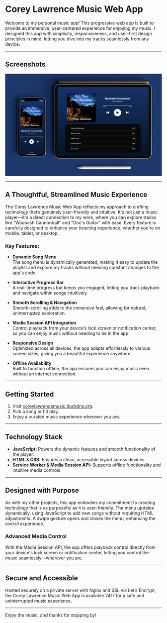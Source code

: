 # Corey Lawrence Music Web App

Welcome to my personal music app! This progressive web app is built to provide an immersive, user-centered experience for enjoying my music. I designed this app with simplicity, responsiveness, and user-first design principles in mind, letting you dive into my tracks seamlessly from any device.

---

## Screenshots
![iPhone & iPad](./Screenshots/1.jpg)

---

## A Thoughtful, Streamlined Music Experience

The Corey Lawrence Music Web App reflects my approach to crafting technology that’s genuinely user-friendly and intuitive. It's not just a music player—it's a direct connection to my work, where you can explore tracks like "Waubash Cannonball" and "Doc's Guitar" with ease. Every feature is carefully designed to enhance your listening experience, whether you're on mobile, tablet, or desktop.

### Key Features:

- **Dynamic Song Menu**  
  The song menu is dynamically generated, making it easy to update the playlist and explore my tracks without needing constant changes to the app's code.

- **Interactive Progress Bar**  
  A real-time progress bar keeps you engaged, letting you track playback and navigate within songs intuitively.

- **Smooth Scrolling & Navigation**  
  Smooth-scrolling adds to the immersive feel, allowing for natural, uninterrupted exploration.

- **Media Session API Integration**  
  Control playback from your device’s lock screen or notification center, so you can enjoy music without needing to be in the app.

- **Responsive Design**  
  Optimized across all devices, the app adapts effortlessly to various screen sizes, giving you a beautiful experience anywhere.

- **Offline Availability**  
  Built to function offline, the app ensures you can enjoy music even without an internet connection.

---

## Getting Started

1. Visit [coreylawrencemusic.duckdns.org](https://coreylawrencemusic.duckdns.org).
2. Pick a song or hit play.
3. Enjoy a curated music experience wherever you are.

---

## Technology Stack

- **JavaScript:** Powers the dynamic features and smooth functionality of the player.
- **HTML & CSS:** Ensures a clean, accessible layout across devices.
- **Service Worker & Media Session API:** Supports offline functionality and intuitive media controls.

---

## Designed with Purpose

As with my other projects, this app embodies my commitment to creating technology that is as purposeful as it is user-friendly. The menu updates dynamically, using JavaScript to add new songs without requiring HTML adjustments. A swipe gesture opens and closes the menu, enhancing the overall experience.

### Advanced Media Control

With the Media Session API, the app offers playback control directly from your device's lock screen or notification center, letting you control the music seamlessly—wherever you are.

---

## Secure and Accessible

Hosted securely on a private server with Nginx and SSL via Let’s Encrypt, the Corey Lawrence Music Web App is available 24/7 for a safe and uninterrupted music experience.

---

Enjoy the music, and thanks for stopping by!
